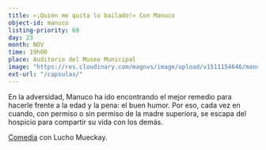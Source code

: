 ```yaml
---
title: «¡Quién me quita lo bailado!» Con Manuco
object-id: manuco
listing-priority: 69
day: 23
month: NOV
time: 19h00
place: Auditorio del Museo Municipal
image: "https://res.cloudinary.com/magnvs/image/upload/v1511154646/manuco_kekkyy.jpg"
ext-url: "/capsulas/"
---
```


En la adversidad, Manuco ha ido encontrando el mejor remedio para hacerle frente a la edad y la pena: el buen humor. Por eso, cada vez en cuando, con permiso o sin permiso de la madre superiora, se escapa  del hospicio para compartir su vida con los demás.

<u>Comedia</u> con Lucho Mueckay.
